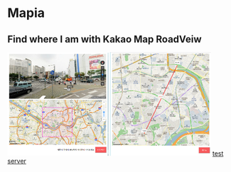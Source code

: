 # Mapia

## Find where I am with Kakao Map RoadVeiw
<img src="/image/result01.png" width="45%" alt="main"></img>
<img src="/image/result02.png" width="45%" alt="afterGuess"></img>
[test server](http://175.193.21.60)
